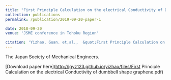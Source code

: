 ```yaml
---
title: "First Principle Calculation on the electrical Conductivity of Dumbbell-Shape Graphene Nano-Ribbon"
collection: publications
permalink: /publication/2019-09-20-paper-1

date: 2018-09-20
venue: 'JSME conference in Tohoku Region'

citation: 'Yizhao, Guan. et,al.,  &quot;First Principle Calculation on the electrical Conductivity of dumbbell shape graphene.&quot; <i>JSME conference in Tohoku Region 2018</i>. 9.'
---
```

The Japan Society of Mechanical Engineers.

[Download paper here](http://lgyz123.github.io/yizhao/files/First Principle Calculation on the electrical Conductivity of dumbbell shape graphene.pdf)
